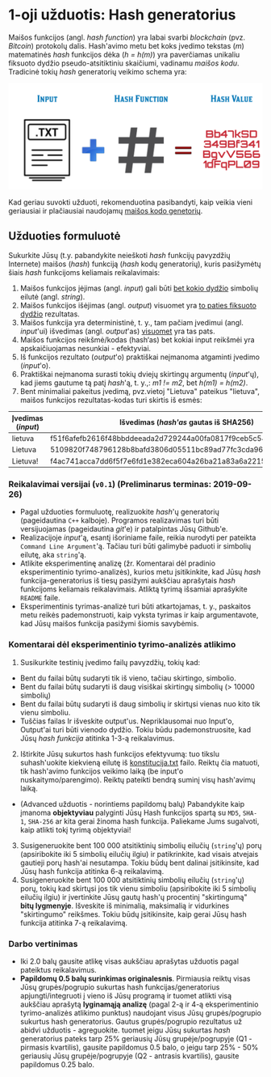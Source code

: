 # 1-oji užduotis: Hash generatorius

Maišos funkcijos (angl. *hash function*) yra labai svarbi *blockchain* (pvz. *Bitcoin*) protokolų dalis. Hash'avimo metu bet koks įvedimo tekstas (*m*) matematinės *hash* funkcijos dėka (*h = h(m)*) yra paverčiamas unikaliu fiksuoto dydžio pseudo-atsitiktiniu skaičiumi, vadinamu *maišos kodu*. Tradicinė tokių *hash* generatorių veikimo schema yra:

![Hashing](img/hashing.png)

Kad geriau suvokti užduoti, rekomenduotina pasibandyti, kaip veikia vieni geriausiai ir plačiausiai naudojamų [maišos kodo genetorių](https://emn178.github.io/online-tools/sha256.html).

## Užduoties formuluotė

Sukurkite Jūsų (t.y. pabandykite neieškoti *hash* funkcijų pavyzdžių Internete) maišos (*hash*) funkciją (*hash* kodų generatorių), kuris pasižymėtų šiais *hash* funkcijoms keliamais reikalavimais:

1. Maišos funkcijos įėjimas (angl. *input*) gali būti <u>bet kokio dydžio</u> simbolių eilutė (angl. *string*).
2. Maišos funkcijos išėjimas (angl. *output*) visuomet yra <u>to paties fiksuoto dydžio</u> rezultatas.
3. Maišos funkcija yra deterministinė, t. y., tam pačiam įvedimui (angl. *input*'ui) išvedimas (angl. *output*'as) <u>visuomet</u> yra tas pats.
4. Maišos funkcijos reikšmė/kodas (hash‘as) bet kokiai input reikšmėi yra apskaičiuojamas nesunkiai - efektyviai.
5. Iš funkcijos rezultato (*output*'o) praktiškai neįmanoma atgaminti įvedimo (*input*'o).
6. Praktiškai neįmanoma surasti tokių dviejų skirtingų argumentų (*input*'ų), kad jiems gautume tą patį *hash*'ą, t. y.,: *m1 != m2*, bet *h(m1) = h(m2)*.
7. Bent minimaliai pakeitus įvedimą, pvz.vietoj "Lietuva" pateikus "lietuva", maišos funkcijos rezultatas-kodas turi skirtis iš esmės:

| Įvedimas (*input*) | Išvedimas (*hash'as* gautas iš  SHA256)                      |
| ------------------ | ------------------------------------------------------------ |
| lietuva            | f51f6afefb2616f48bbddeeada2d729244a00fa0817f9ceb5c5419aa04b31172 |
| Lietuva            | 5109820f748796128b8bafd3806d05511bc89ad77fc3cda960facf37a639bc7f |
| Lietuva!           | f4ac741acca7dd6f5f7e6fd1e382eca604a26ba21a83a6a2215d7be830a8faa6 |


### Reikalavimai versijai (`v0.1`) (Preliminarus terminas: 2019-09-26)

- Pagal užduoties formuluotę, realizuokite *hash*'ų generatorių (pageidautina `C++` kalboje). Programos realizavimas turi būti versijuojamas (pageidautina *git*'e) ir patalpintas Jūsų Github'e.
- Realizacijoje *input*'ą, esantį išoriniame faile, reikia nurodyti per pateikta `Command Line Argument`'ą. Tačiau turi būti galimybė paduoti ir simbolių eilutę, aka `string`'ą.
- Atlikite eksperimentinę analizę (žr. Komentarai dėl pradinio eksperimentinio tyrimo-analizės), kurios metu įsitikinkite, kad Jūsų *hash* funkcija-generatorius iš tiesų pasižymi aukščiau aprašytais *hash* funkcijoms keliamais reikalavimais. Atliktą tyrimą išsamiai aprašykite `README` faile.
- Eksperimentinis tyrimas-analizė turi būti atkartojamas, t. y., paskaitos metu reikės pademonstruoti, kaip vyksta tyrimas ir kaip argumentavote, kad Jūsų maišos funkcija pasižymi šiomis savybėmis.

### Komentarai dėl eksperimentinio tyrimo-analizės atlikimo

1. Susikurkite testinių įvedimo failų pavyzdžių, tokių kad:
  - Bent du failai būtų sudaryti tik iš vieno, tačiau skirtingo, simbolio.
  - Bent du failai būtų sudaryti iš daug visiškai skirtingų simbolių (> 10000 simbolių)
  - Bent du failai būtų sudaryti iš daug simbolių ir skirtųsi vienas nuo kito tik vienu simboliu.
  - Tuščias failas
Ir išveskite output'us. Nepriklausomai nuo Input'o, Output'ai turi būti vienodo dydžio. Tokiu būdu pademonstruosite, kad Jūsų _hash funkcija_ atitinka 1-3-ą reikalavimus.
2. Ištirkite Jūsų sukurtos hash funkcijos efektyvumą: tuo tikslu suhash'uokite kiekvieną eilutę iš [konstitucija.txt](https://github.com/blockchain-group/Blockchain-technologijos/blob/master/pratybos/konstitucija.txt) failo. Reiktų čia matuoti, tik hash'avimo funkcijos veikimo laiką (be input'o nuskaitymo/parengimo). Reiktų pateikti bendrą suminį visų hash'avimų laiką.
  - (Advanced užduotis - norintiems papildomų balų) Pabandykite kaip įmanoma __objektyviau__ palyginti Jūsų Hash funkcijos spartą su `MD5`, `SHA-1`, `SHA-256` ar kita gerai žinoma hash funkcija. Paliekame Jums sugalvoti, kaip atlikti tokį tyrimą objektyviai!
3. Susigeneruokite bent 100 000 atsitiktinių simbolių eilučių (`string`'ų) porų (apsiribokite iki 5 simbolių eilučių ilgiu) ir patikrinkite, kad visais atvejais gautieji porų hash'ai nesutampa. Tokiu būdų bent dalinai įsitikinsite, kad Jūsų hash funkcija atitinka 6-ą reikalavimą.
4. Susigeneruokite bent 100 000 atsitiktinių simbolių eilučių (`string`'ų) porų, tokių kad skirtųsi jos tik vienu simboliu (apsiribokite iki 5 simbolių eilučių ilgiu) ir įvertinkite Jūsų gautų hash'ų procentinį "skirtingumą" __bitų lygmenyje__. Išveskite iš minimalią, maksimalią ir vidurkines "skirtingumo" reikšmes. Tokiu būdų įsitikinsite, kaip gerai Jūsų hash funkcija atitinka 7-ą reikalavimą.

### Darbo vertinimas

- Iki 2.0 balų gausite atlikę visas aukščiau aprašytas užduotis pagal pateiktus reikalavimus.
- **Papildomų 0.5 balų surinkimas originalesnis**. Pirmiausia reiktų visas Jūsų grupės/pogrupio sukurtas hash funkcijas/generatorius apjungti/integruoti į vieno iš Jūsų programą  ir tuomet atlikti visą aukščiau aprašytą **lyginamąją analizę** (pagal 2-ą ir 4-ą eksperimentinio tyrimo-analizės atlikimo punktus) naudojant visus Jūsų grupės/pogrupio sukurtus hash generatorius. Gautus grupės/pogrupio rezultatus už abidvi užduotis - agreguokite. tuomet jeigu Jūsų sukurtas _hash_ generatorius pateks tarp 25% geriausių Jūsų grupėje/pogrupyje (Q1 - pirmasis kvartilis), gausite papildomus 0.5 balo, o jeigu tarp 25% - 50% geriausių Jūsų grupėje/pogrupyje (Q2 - antrasis kvartilis), gausite papildomus 0.25 balo.

